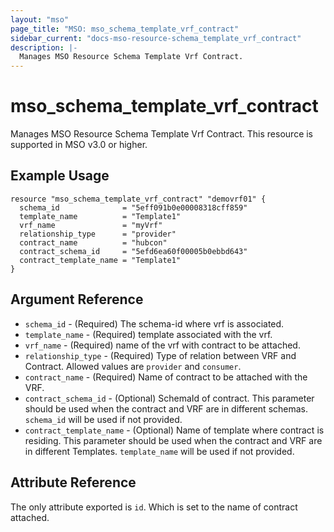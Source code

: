 ```yaml
---
layout: "mso"
page_title: "MSO: mso_schema_template_vrf_contract"
sidebar_current: "docs-mso-resource-schema_template_vrf_contract"
description: |-
  Manages MSO Resource Schema Template Vrf Contract.
---
```


# mso_schema_template_vrf_contract #

Manages MSO Resource Schema Template Vrf Contract. This resource is supported in MSO v3.0 or higher.

## Example Usage ##

```hcl
resource "mso_schema_template_vrf_contract" "demovrf01" {
  schema_id              = "5eff091b0e00008318cff859"
  template_name          = "Template1"
  vrf_name               = "myVrf"
  relationship_type      = "provider"
  contract_name          = "hubcon"
  contract_schema_id     = "5efd6ea60f00005b0ebbd643"
  contract_template_name = "Template1"
}
```

## Argument Reference ##


* `schema_id` - (Required) The schema-id where vrf is associated.
* `template_name` - (Required) template associated with the vrf.
* `vrf_name` - (Required) name of the vrf with contract to be attached.
* `relationship_type` - (Required) Type of relation between VRF and Contract. Allowed values are `provider` and `consumer`.
* `contract_name` - (Required) Name of contract to be attached with the VRF.
* `contract_schema_id` - (Optional) SchemaId of contract. This parameter should be used when the contract and VRF are in different schemas. `schema_id` will be used if not provided.
* `contract_template_name` - (Optional) Name of template where contract is residing. This parameter should be used when the contract and VRF are in different Templates. `template_name` will be used if not provided.


## Attribute Reference ##
The only attribute exported is `id`. Which is set to the name of contract attached.



